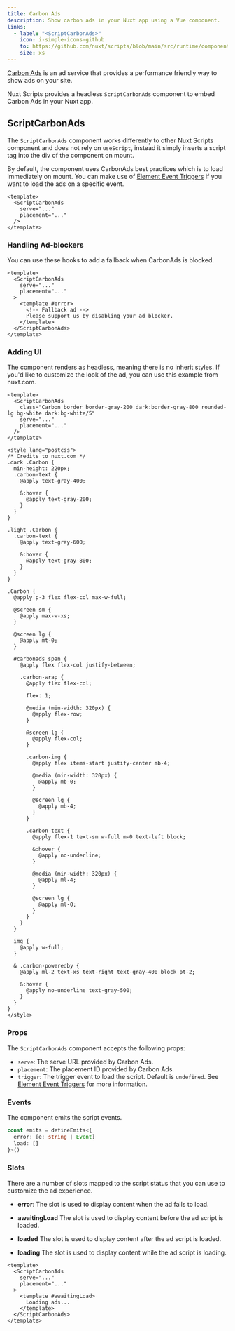 ```yaml
---
title: Carbon Ads
description: Show carbon ads in your Nuxt app using a Vue component.
links:
  - label: "<ScriptCarbonAds>"
    icon: i-simple-icons-github
    to: https://github.com/nuxt/scripts/blob/main/src/runtime/components/ScriptCarbonAds.vue
    size: xs
---
```


[Carbon Ads](https://www.carbonads.net/) is an ad service that provides a performance friendly way to show ads on your site.

Nuxt Scripts provides a headless `ScriptCarbonAds` component to embed Carbon Ads in your Nuxt app.

## ScriptCarbonAds

The `ScriptCarbonAds` component works differently to other Nuxt Scripts component and does not rely on `useScript`, instead it simply
inserts a script tag into the div of the component on mount.

By default, the component uses CarbonAds best practices which is to load immediately on mount. You can make use of [Element Event Triggers](/docs/guides/script-triggers#element-event-triggers) if you
want to load the ads on a specific event.

```vue
<template>
  <ScriptCarbonAds
    serve="..."
    placement="..."
  />
</template>
```

### Handling Ad-blockers

You can use these hooks to add a fallback when CarbonAds is blocked.

```vue
<template>
  <ScriptCarbonAds
    serve="..."
    placement="..."
  >
    <template #error>
      <!-- Fallback ad -->
      Please support us by disabling your ad blocker.
    </template>
  </ScriptCarbonAds>
</template>
```

### Adding UI

The component renders as headless, meaning there is no inherit styles. If you'd like to customize the look of the ad, you can
use this example from nuxt.com.

```vue
<template>
  <ScriptCarbonAds
    class="Carbon border border-gray-200 dark:border-gray-800 rounded-lg bg-white dark:bg-white/5"
    serve="..."
    placement="..."
  />
</template>

<style lang="postcss">
/* Credits to nuxt.com */
.dark .Carbon {
  min-height: 220px;
  .carbon-text {
    @apply text-gray-400;

    &:hover {
      @apply text-gray-200;
    }
  }
}

.light .Carbon {
  .carbon-text {
    @apply text-gray-600;

    &:hover {
      @apply text-gray-800;
    }
  }
}

.Carbon {
  @apply p-3 flex flex-col max-w-full;

  @screen sm {
    @apply max-w-xs;
  }

  @screen lg {
    @apply mt-0;
  }

  #carbonads span {
    @apply flex flex-col justify-between;

    .carbon-wrap {
      @apply flex flex-col;

      flex: 1;

      @media (min-width: 320px) {
        @apply flex-row;
      }

      @screen lg {
        @apply flex-col;
      }

      .carbon-img {
        @apply flex items-start justify-center mb-4;

        @media (min-width: 320px) {
          @apply mb-0;
        }

        @screen lg {
          @apply mb-4;
        }
      }

      .carbon-text {
        @apply flex-1 text-sm w-full m-0 text-left block;

        &:hover {
          @apply no-underline;
        }

        @media (min-width: 320px) {
          @apply ml-4;
        }

        @screen lg {
          @apply ml-0;
        }
      }
    }
  }

  img {
    @apply w-full;
  }

  & .carbon-poweredby {
    @apply ml-2 text-xs text-right text-gray-400 block pt-2;

    &:hover {
      @apply no-underline text-gray-500;
    }
  }
}
</style>
```

### Props

The `ScriptCarbonAds` component accepts the following props:

- `serve`: The serve URL provided by Carbon Ads.
- `placement`: The placement ID provided by Carbon Ads.
- `trigger`: The trigger event to load the script. Default is `undefined`. See [Element Event Triggers](/docs/guides/script-triggers#element-event-triggers) for more information.

### Events

The component emits the script events.

```ts
const emits = defineEmits<{
  error: [e: string | Event]
  load: []
}>()
```

### Slots

There are a number of slots mapped to the script status that you can use to customize the ad experience.

- **error**:
  The slot is used to display content when the ad fails to load.

- **awaitingLoad**
  The slot is used to display content before the ad script is loaded.

- **loaded**
  The slot is used to display content after the ad script is loaded.

- **loading**
  The slot is used to display content while the ad script is loading.

```vue
<template>
  <ScriptCarbonAds
    serve="..."
    placement="..."
  >
    <template #awaitingLoad>
      Loading ads...
    </template>
  </ScriptCarbonAds>
</template>
```
